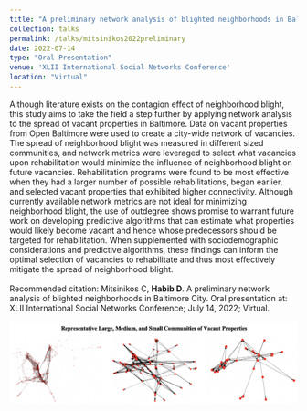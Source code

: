 ```yaml
---	
title: "A preliminary network analysis of blighted neighborhoods in Baltimore City"	
collection: talks	
permalink: /talks/mitsinikos2022preliminary
date: 2022-07-14
type: "Oral Presentation"
venue: 'XLII International Social Networks Conference'
location: "Virtual"
---	
```

Although literature exists on the contagion effect of neighborhood blight, this study aims to take the field a step further by applying network analysis to the spread of vacant properties in Baltimore. Data on vacant properties from Open Baltimore were used to create a city-wide network of vacancies. The spread of neighborhood blight was measured in different sized communities, and network metrics were leveraged to select what vacancies upon rehabilitation would minimize the influence of neighborhood blight on future vacancies. Rehabilitation programs were found to be most effective when they had a larger number of possible rehabilitations, began earlier, and selected vacant properties that exhibited higher connectivity. Although currently available network metrics are not ideal for minimizing neighborhood blight, the use of outdegree shows promise to warrant future work on developing predictive algorithms that can estimate what properties would likely become vacant and hence whose predecessors should be targeted for rehabilitation. When supplemented with sociodemographic considerations and predictive algorithms, these findings can inform the optimal selection of vacancies to rehabilitate and thus most effectively mitigate the spread of neighborhood blight.
<br><br>
Recommended citation: Mitsinikos C, **Habib D**. A preliminary network analysis of blighted neighborhoods in Baltimore City. Oral presentation at: XLII International Social Networks Conference; July 14, 2022; Virtual.
<br><br>
![Large, Medium, and Small Network Graphs Representing Vacant Properties](../images/mitsinikos2022preliminary.png) 
